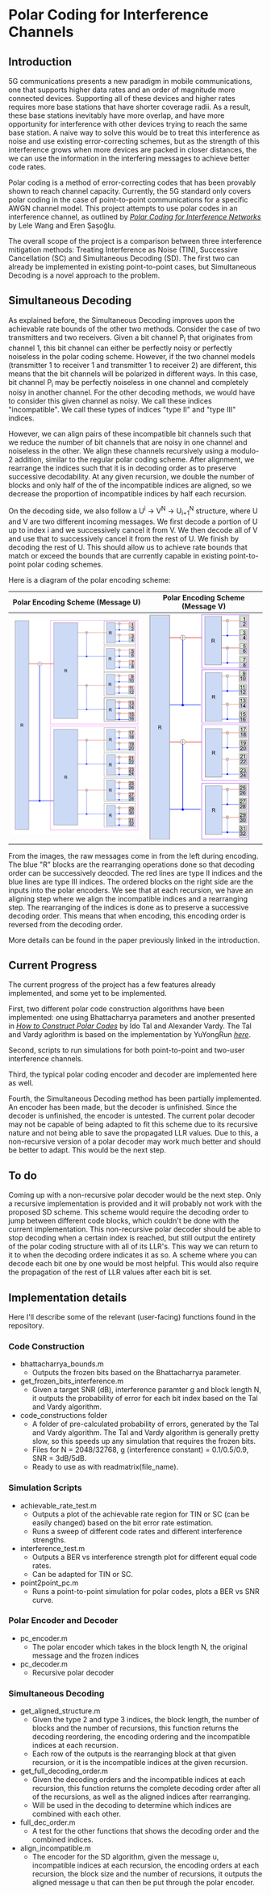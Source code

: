 # Polar Coding for Interference Channels


## Introduction

5G communications presents a new paradigm in mobile communications, one that supports higher data rates and an order of magnitude more connected devices. Supporting all of these devices and higher rates requires more base stations that have shorter coverage radii. As a result, these base stations inevitably have more overlap, and have more opportunity for interference with other devices trying to reach the same base station. A naive way to solve this would be to treat this interference as noise and use existing error-correcting schemes, but as the strength of this interference grows when more devices are packed in closer distances, the we can use the information in the interfering messages to achieve better code rates.

Polar coding is a method of error-correcting codes that has been provably shown to reach channel capacity. Currently, the 5G standard only covers polar coding in the case of point-to-point communications for a specific AWGN channel model. This project attempts to use polar codes in an interference channel, as outlined by *[Polar Coding for Interference Networks](https://arxiv.org/pdf/1401.7293.pdf)* by Lele Wang and Eren Şaşoğlu.

The overall scope of the project is a comparison between three interference mitigation methods: Treating Interference as Noise (TIN), Successive Cancellation (SC) and Simultaneous Decoding (SD). The first two can already be implemented in existing point-to-point cases, but Simultaneous Decoding is a novel approach to the problem. 

## Simultaneous Decoding

As explained before, the Simultaneous Decoding improves upon the achievable rate bounds of the other two methods. Consider the case of two transmitters and two receivers. Given a bit channel P<sub>i</sub> that originates from channel 1, this bit channel can either be perfectly noisy or perfectly noiseless in the polar coding scheme. However, if the two channel models (transmitter 1 to receiver 1 and transmitter 1 to receiver 2) are different, this means that the bit channels will be polarized in different ways. In this case, bit channel P<sub>i</sub> may be perfectly noiseless in one channel and completely noisy in another channel. For the other decoding methods, we would have to consider this given channel as noisy. We call these indices "incompatible". We call these types of indices "type II" and "type III" indices.

However, we can align pairs of these incompatible bit channels such that we reduce the number of bit channels that are noisy in one channel and noiseless in the other. We align these channels recursively using a modulo-2 addition, similar to the regular polar coding scheme. After alignment, we rearrange the indices such that it is in decoding order as to preserve successive decodability. At any given recursion, we double the number of blocks and only half of the of the incompatible indices are aligned, so we decrease the proportion of incompatible indices by half each recursion.

On the decoding side, we also follow a U<sup>i</sup> -> V<sup>N</sup> -> U<sub>i+1</sub><sup>N</sup> structure, where U and V are two different incoming messages. We first decode a portion of U up to index i and we successively cancel it from V. We then decode all of V and use that to successively cancel it from the rest of U. We finish by decoding the rest of U. This should allow us to achieve rate bounds that match or exceed the bounds that are currently capable in existing point-to-point polar coding schemes. 

Here is a diagram of the polar encoding scheme:
	
| Polar Encoding Scheme (Message U) | Polar Encoding Scheme (Message V) |
| ------------- | ------------- |
| <img src="polarenc_scheme_U.png" alt="polarenc_scheme_U" width="300"/> | <img src="polarenc_scheme_V.png" alt="polarenc_scheme_V" width="200"/>  |

From the images, the raw messages come in from the left during encoding. The blue "R" blocks are the rearranging operations done so that decoding order can be successively deocded. The red lines are type II indices and the blue lines are type III indices. The ordered blocks on the right side are the inputs into the polar encoders. We see that at each recursion, we have an aligning step where we align the incompatible indices and a rearranging step. The rearranging of the indices is done as to preserve a successive decoding order. This means that when encoding, this encoding order is reversed from the decoding order. 

More details can be found in the paper previously linked in the introduction.

## Current Progress

The current progress of the project has a few features already implemented, and some yet to be implemented. 

First, two different polar code construction algorithms have been implemented: one using Bhattacharrya parameters and another presented in *[How to Construct Polar Codes](https://arxiv.org/pdf/1105.6164.pdf)* by Ido Tal and Alexander Vardy. The Tal and Vardy aglorithm is based on the implementation by YuYongRun *[here](https://github.com/YuYongRun/PolarCodes-Encoding-Decoding-Construction)*.

Second, scripts to run simulations for both point-to-point and two-user interference channels.

Third, the typical polar coding encoder and decoder are implemented here as well.

Fourth, the Simultaneous Decoding method has been partially implemented. An encoder has been made, but the decoder is unfinished. Since the decoder is unfinished, the encoder is untested. The current polar decoder may not be capable of being adapted to fit this scheme due to its recursive nature and not being able to save the propagated LLR values. Due to this, a non-recursive version of a polar decoder may work much better and should be better to adapt. This would be the next step. 

## To do
Coming up with a non-recursive polar decoder would be the next step. Only a recursive implementation is provided and it will probably not work with the proposed SD scheme. This scheme would require the decoding order to jump between different code blocks, which couldn't be done with the current implementation. This non-recursive polar decoder should be able to stop decoding when a certain index is reached, but still output the entirety of the polar coding structure with all of its LLR's. This way we can return to it to when the decoding ordere indicates it as so. A scheme where you can decode each bit one by one would be most helpful. This would also require the propagation of the rest of LLR values after each bit is set.

## Implementation details
Here I'll describe some of the relevant (user-facing) functions found in the repository. 

### Code Construction
 - bhattacharrya_bounds.m
	 - Outputs the frozen bits based on the Bhattacharrya parameter. 
 - get_frozen_bits_interference.m
	 - Given a target SNR (dB), interference paramter g and block length N, it outputs the probability of error for each bit index based on the Tal and Vardy algorithm.
 - code_constructions folder
	 - A folder of pre-calculated probability of errors, generated by the Tal and Vardy algorithm. The Tal and Vardy algorithm is generally pretty slow, so this speeds up any simulation that requires the frozen bits.
	 - Files for N = 2048/32768, g (interference constant) = 0.1/0.5/0.9, SNR = 3dB/5dB. 
	 - Ready to use as with readmatrix(file_name).
### Simulation Scripts
- achievable_rate_test.m 
	- Outputs a plot of the achievable rate region for TIN or SC (can be easily changed) based on the bit error rate estimation.
	- Runs a sweep of different code rates and different interference strengths. 
- interference_test.m
	- Outputs a BER vs interference strength plot for different equal code rates. 
	- Can be adapted for TIN or SC.
- point2point_pc.m 
	- Runs a point-to-point simulation for polar codes, plots a BER vs SNR curve. 
### Polar Encoder and Decoder
- pc_encoder.m
	- The polar encoder which takes in the block length N, the original message and the frozen indices
- pc_decoder.m
	- Recursive polar decoder

### Simultaneous Decoding
- get_aligned_structure.m
	- Given the type 2 and type 3 indices, the block length, the number of blocks and the number of recursions, this function returns the decoding reordering, the encoding ordering and the incompatible indices at each recursion.
	- Each row of the outputs is the rearranging block at that given recursion, or it is the incompatible indices at the given recursion.
- get_full_decoding_order.m
	- Given the decoding orders and the incompatible indices at each recursion, this function returns the complete decoding order after all of the recursions, as well as the aligned indices after rearranging. 
	- Will be used in the decoding to determine which indices are combined with each other.
- full_dec_order.m
	- A test for the other functions that shows the decoding order and the combined indices.
- align_incompatible.m
	- The encoder for the SD algorithm, given the message u, incompatible indices at each recursion, the encoding orders at each recursion, the block size and the number of recursions, it outputs the aligned message u that can then be put through the polar encoder.
